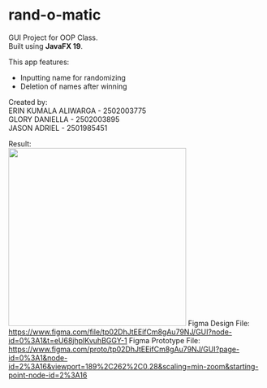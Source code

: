 # rand-o-matic
GUI Project for OOP Class.\
Built using **JavaFX 19**.

This app features:
- Inputting name for randomizing
- Deletion of names after winning

Created by:\
ERIN KUMALA ALIWARGA - 2502003775\
GLORY DANIELLA       - 2502003895\
JASON ADRIEL         - 2501985451

Result:\
<img src="https://github.com/intll/dataset/raw/main/gui_result.gif" width="350px" height="350px"/>
Figma Design File: https://www.figma.com/file/tp02DhJtEEifCm8gAu79NJ/GUI?node-id=0%3A1&t=eU68jhpIKvuhBGGY-1
Figma Prototype File: https://www.figma.com/proto/tp02DhJtEEifCm8gAu79NJ/GUI?page-id=0%3A1&node-id=2%3A16&viewport=189%2C262%2C0.28&scaling=min-zoom&starting-point-node-id=2%3A16
